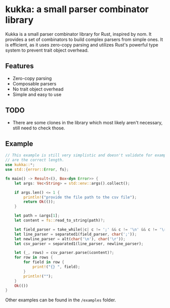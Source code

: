 # kukka: a small parser combinator library

Kukka is a small parser combinator library for Rust, inspired by nom. It provides a set of combinators to build complex parsers from simple ones. It is efficient, as it uses zero-copy parsing and utilizes Rust's powerful type system to prevent trait object overhead.

## Features

- Zero-copy parsing
- Composable parsers
- No trait object overhead
- Simple and easy to use

## TODO

- There are some clones in the library which most likely aren't necessary, still need to check those.

## Example

```rust
// This example is still very simplistic and doesn't validate for example that the lines
// are the correct length.
use kukka::*;
use std::{error::Error, fs};

fn main() -> Result<(), Box<dyn Error>> {
    let args: Vec<String> = std::env::args().collect();

    if args.len() <= 1 {
        println!("provide the file path to the csv file");
        return Ok(());
    }

    let path = &args[1];
    let content = fs::read_to_string(path)?;

    let field_parser = take_while(|c| c != ';' && c != '\n' && c != '\r');
    let line_parser = separated1(field_parser, char(';'));
    let newline_parser = alt(char('\n'), char('\r'));
    let csv_parser = separated1(line_parser, newline_parser);

    let (_, rows) = csv_parser.parse(&content)?;
    for row in rows {
        for field in row {
            print!("{} ", field);
        }
        println!("");
    }
    Ok(())
}
```

Other examples can be found in the `/examples` folder.
